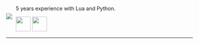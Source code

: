 <div style="display: flex; align-items: center;">
  <div>
    <img src="https://github.com/user-attachments/assets/41edba29-61c0-4dee-ab90-44708c1d87b0">
  </div>
  <div style="margin-left: 10px;">
    <p>5 years experience with Lua and Python.</p> <img src="https://cdn.jsdelivr.net/gh/devicons/devicon/icons/python/python-original.svg" width="40" height="40"/> <img src="https://cdn.jsdelivr.net/gh/devicons/devicon@latest/icons/lua/lua-original.svg" width="40" height="40"> 
  </div>
</div>

<hr>
